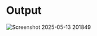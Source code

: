 # Output


![Screenshot 2025-05-13 201849](https://github.com/user-attachments/assets/979fd304-3224-46d8-b9be-0beb0a991ff2)
